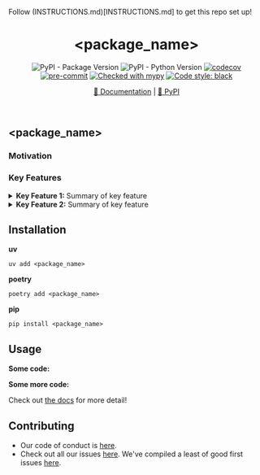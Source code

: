 Follow (INSTRUCTIONS.md)[INSTRUCTIONS.md] to get this repo set up!

<div align="center">

# <package_name>  <!---Add an emoji too!-->

<!---Brief summary here-->

<!---Include badges, some examples are already listed-->

![PyPI - Package Version](https://img.shields.io/pypi/v/<package_name>.svg)
![PyPI - Python Version](https://img.shields.io/pypi/pyversions/<package_name>)
[![codecov](https://codecov.io/gh/tenyo-app/pydomprob/graph/badge.svg?token=C0BO1ZP0DK)](https://codecov.io/gh/<owner>/<package_name>)
[![pre-commit](https://img.shields.io/badge/pre--commit-enabled-brightgreen?logo=pre-commit&logoColor=white)](https://github.com/pre-commit/pre-commit)
[![Checked with mypy](http://www.mypy-lang.org/static/mypy_badge.svg)](http://mypy-lang.org/)
[![Code style: black](https://img.shields.io/badge/code%20style-black-000000.svg)](https://github.com/psf/black)

<!---Add some useful links-->

[📄 Documentation](https://<package_name>.readthedocs.io/en/latest/) | [🐍 PyPI](https://pypi.org/project/<package_name>/)

&nbsp;

</div>

## <package_name>  <!---Add an emoji too!-->

<!---Brief description of project-->

### Motivation

<!---Add details on the problem you're trying to solve-->

### Key Features

<details>
    <summary>
        <strong>Key Feature 1:</strong> Summary of key feature
    </summary><br>

> <!---Add details on key feature-->
> 
</details>

<details>
    <summary>
        <strong>Key Feature 2:</strong> Summary of key feature
    </summary><br>

> <!---Add details on key feature-->
> 
</details>

## Installation

**uv**

```shell
uv add <package_name>
```

**poetry**

```shell
poetry add <package_name>
```

**pip**

```shell
pip install <package_name>
```

## Usage

**Some code:**

<!---Add some example code-->

**Some more code:**

<!---Add some more example code-->

Check out [the docs](https://<package_name>.readthedocs.io/en/latest/) for more detail!

## Contributing

- Our code of conduct is [here](https://github.com/<owner>/<repo_name>?tab=coc-ov-file).
- Check out all our issues [here](https://github.com/<owner>/<repo_name>/issues). We've compiled a least of good first issues [here](https://github.com/<owner>/<repo_name>/issues?q=is%3Aissue%20state%3Aopen%20label%3A%22good%20first%20issue%22).
